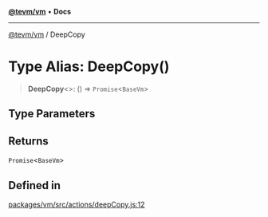 [**@tevm/vm**](../README.md) • **Docs**

***

[@tevm/vm](../globals.md) / DeepCopy

# Type Alias: DeepCopy()

> **DeepCopy**\<\>: () => `Promise`\<`BaseVm`\>

## Type Parameters

## Returns

`Promise`\<`BaseVm`\>

## Defined in

[packages/vm/src/actions/deepCopy.js:12](https://github.com/qbzzt/tevm-monorepo/blob/main/packages/vm/src/actions/deepCopy.js#L12)
